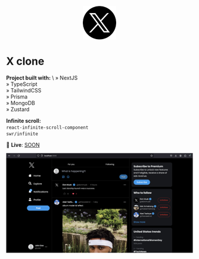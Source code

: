 <div align='center'>
  <img src='/public/assets/images/twitter-x-logo.png' width='90' heigth='90'>
</div>

# X clone

**Project built with:** \\
» NextJS \
» TypeScript \
» TailwindCSS \
» Prisma \
» MongoDB \
» Zustard

**Infinite scroll:** \
`react-infinite-scroll-component` \
`swr/infinite`

🚀 **Live**: [SOON](https://alexandrucrudu.tech/)

<div align='center'>
  <img src='/public/assets/images/demo.png'>
</div>
